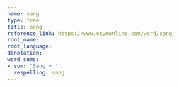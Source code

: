 ```yaml
---
name: sang
type: free
title: sang
reference_link: https://www.etymonline.com/word/sang
root_name: 
root_language: 
denotation: 
word_sums:
- sum: 'Sang + '
  respelling: sang
---
```

